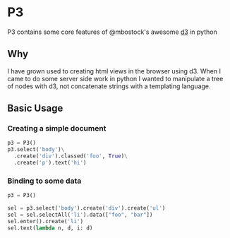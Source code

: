 P3
===

P3 contains some core features of @mbostock's awesome [d3] in python

Why
---

I have grown used to creating html views in the browser using d3.  When I came to do some server side work in python I wanted to manipulate a tree of nodes with d3, not concatenate strings with a templating language.


Basic Usage
-----------

### Creating a simple document
```python
p3 = P3()
p3.select('body')\
  .create('div').classed('foo', True)\
  .create('p').text('hi')
```

### Binding to some data
```python
p3 = P3()

sel = p3.select('body').create('div').create('ul')
sel = sel.selectAll('li').data(["foo", "bar"])
sel.enter().create('li')
sel.text(lambda n, d, i: d)
```


[d3]: http://d3js.org/